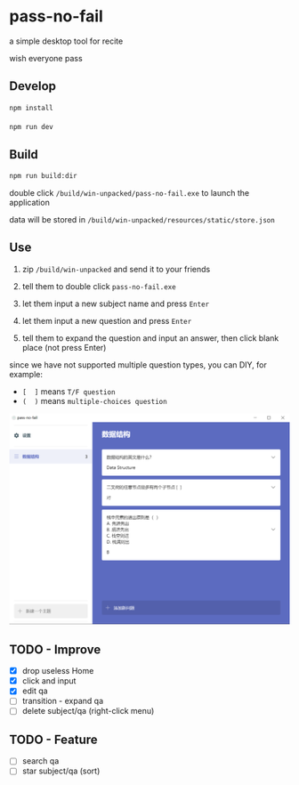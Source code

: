 # pass-no-fail

a simple desktop tool for recite

wish everyone pass

## Develop

``` bash
npm install

npm run dev
```

## Build

``` bash
npm run build:dir
```
double click `/build/win-unpacked/pass-no-fail.exe` to launch the application

data will be stored in `/build/win-unpacked/resources/static/store.json`

## Use

1. zip `/build/win-unpacked` and send it to your friends

2. tell them to double click `pass-no-fail.exe`

3. let them input a new subject name and press `Enter`

4. let them input a new question and press `Enter`

5. tell them to expand the question and input an answer, then click blank place (not press Enter)

since we have not supported multiple question types, you can DIY, for example:

- `[  ]` means `T/F question`
- `(  )` means `multiple-choices question`

![](./img/preview.png)

## TODO - Improve

- [x] drop useless Home
- [x] click and input
- [x] edit qa
- [ ] transition - expand qa
- [ ] delete subject/qa (right-click menu)

## TODO - Feature

- [ ] search qa
- [ ] star subject/qa (sort)
